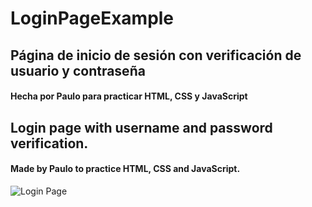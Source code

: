 # LoginPageExample



## Página de inicio de sesión con verificación de usuario y contraseña
#### Hecha por Paulo para practicar HTML, CSS y JavaScript

## Login page with username and password verification.
#### Made by Paulo to practice HTML, CSS and JavaScript.

![Login Page](https://user-images.githubusercontent.com/70514132/91899986-44b63080-ec9e-11ea-9a54-c2be173f1e01.jpg)
